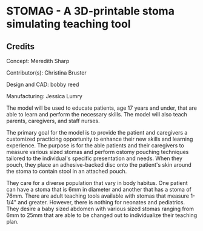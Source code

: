# STOMAG - A 3D-printable stoma simulating teaching tool

## Credits
Concept: Meredith Sharp

Contributor(s): Christina Bruster

Design and CAD: bobby reed

Manufacturing: Jessica Lumry

The model will be used to educate patients, age 17 years and under, that are able to learn and perform the necessary skills. The model will also teach parents, caregivers, and staff nurses.

The primary goal for the model is to provide the patient and caregivers a customized practicing opportunity to enhance their new skills and learning experience. The purpose is for the able patients and their caregivers to measure various sized stomas and perform ostomy pouching techniques tailored to the individual's specific presentation and needs. When they pouch, they place an adhesive-backed disc onto the patient's skin around the stoma to contain stool in an attached pouch.

They care for a diverse population that vary in body habitus. One patient can have a stoma that is 6mm in diameter and another that has a stoma of 76mm. There are adult teaching tools available with stomas that measure 1-1/4" and greater. However, there is nothing for neonates and pediatrics. They desire a baby sized abdomen with various sized stomas ranging from 6mm to 25mm that are able to be changed out to individualize their teaching plan.
